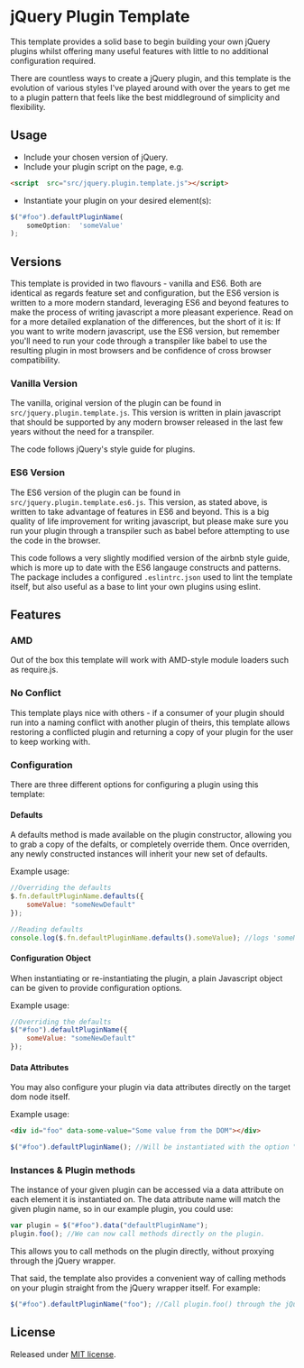 # jQuery Plugin Template

This template provides a solid base to begin building your own jQuery plugins
whilst offering many useful features with little to no additional configuration
required.

There are countless ways to create a jQuery plugin, and this template is the
evolution of various styles I've played around with over the years to get me to
a plugin pattern that feels like the best middleground of simplicity and
flexibility.  

## Usage

- Include your chosen version of jQuery.
- Include your plugin script on the page, e.g.
```html
<script  src="src/jquery.plugin.template.js"></script>
```
- Instantiate your plugin on your desired element(s):
```javascript
$("#foo").defaultPluginName(
    someOption:  'someValue'
);
```

## Versions

This template is provided in two flavours - vanilla and ES6.  Both are identical as regards feature set and configuration, but the ES6 version is written to a more modern standard, leveraging ES6 and beyond features to make the process of writing javascript a more pleasant experience.  Read on for a more detailed explanation of the differences, but the short of it is:  If you want to write modern javascript, use the ES6 version, but remember you'll need to run your code through a transpiler like babel to use the resulting plugin in most browsers and be confidence of cross browser compatibility.

### Vanilla Version

The vanilla, original version of the plugin can be found in `src/jquery.plugin.template.js`.  This version is written in plain javascript that should be supported by any modern browser released in the last few years without the need for a transpiler.

The code follows jQuery's style guide for plugins.

### ES6 Version

The ES6 version of the plugin can be found in `src/jquery.plugin.template.es6.js`.  This version, as stated above, is written to take advantage of features in ES6 and beyond.  This is a big quality of life improvement for writing javascript, but please make sure you run your plugin through a transpiler such as babel before attempting to use the code in the browser.

This code follows a very slightly modified version of the airbnb style guide, which is more up to date with the ES6 langauge constructs and patterns.  The package includes a configured `.eslintrc.json` used to lint the template itself, but also useful as a base to lint your own plugins using eslint.

## Features

### AMD

Out of the box this template will work with AMD-style module loaders such as
require.js.

### No Conflict

This template plays nice with others - if a consumer of your plugin should run
into a naming conflict with another plugin of theirs, this template allows
restoring a conflicted plugin and returning a copy of your plugin for the user
to keep working with.

### Configuration

There are three different options for configuring a plugin using this template:

#### Defaults

A defaults method is made available on the plugin constructor, allowing you to
grab a copy of the defalts, or completely override them.  Once overriden, any
newly constructed instances will inherit your new set of defaults.

Example usage:

```javascript
//Overriding the defaults
$.fn.defaultPluginName.defaults({
    someValue: "someNewDefault"
});

//Reading defaults
console.log($.fn.defaultPluginName.defaults().someValue); //logs 'someNewDefault'
```

#### Configuration Object

When instantiating or re-instantiating the plugin, a plain Javascript object can
be given to provide configuration options.

Example usage:

```javascript
//Overriding the defaults
$("#foo").defaultPluginName({
    someValue: "someNewDefault"
});
```

#### Data Attributes

You may also configure your plugin via data attributes directly on the target
dom node itself.

Example usage:

```html
<div id="foo" data-some-value="Some value from the DOM"></div>
```

```javascript
$("#foo").defaultPluginName(); //Will be instantiated with the option "someValue" set to the above text.
```

### Instances & Plugin methods

The instance of your given plugin can be accessed via a data attribute on each
element it is instantiated on.  The data attribute name will match the given
plugin name, so in our example plugin, you could use:

```javascript
var plugin = $("#foo").data("defaultPluginName");
plugin.foo(); //We can now call methods directly on the plugin.
```

This allows you to call methods on the plugin directly, without proxying through
the jQuery wrapper.

That said, the template also provides a convenient way of calling methods on
your plugin straight from the jQuery wrapper itself.  For example:

```javascript
$("#foo").defaultPluginName("foo"); //Call plugin.foo() through the jQuery wrapper.
```

## License

Released under [MIT license](https://github.com/robinmalburn/jquery-plugin-template/blob/master/LICENSE).
